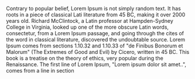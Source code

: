 Contrary to popular belief, Lorem Ipsum is not simply random text. It has roots in a piece of classical Lati
 literature from 45 BC, making it over 2000 years old. Richard McClintock, a Latin professor at Hampden-Sydney College in 
 Virginia, looked up one of the more obscure Latin words, consectetur, from a Lorem Ipsum passage, and going through the cites of 
 the word in classical literature, discovered the undoubtable source. Lorem Ipsum comes from sections 1.10.32 and 1.10.33 of "de 
 Finibus Bonorum et Malorum" (The Extremes of Good and Evil) by Cicero, written in 45 BC. This book is a treatise on the theory 
 of ethics, very popular during the Renaissance. The first line of Lorem Ipsum, "Lorem ipsum dolor sit amet..", comes from a line 
 in section